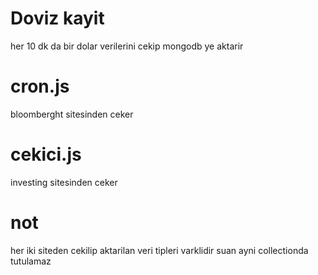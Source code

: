 # Doviz kayit
her 10 dk da bir  dolar verilerini cekip mongodb ye aktarir

# cron.js
bloomberght sitesinden ceker

# cekici.js
investing sitesinden ceker


# not
her iki siteden cekilip aktarilan veri tipleri varklidir suan ayni collectionda tutulamaz